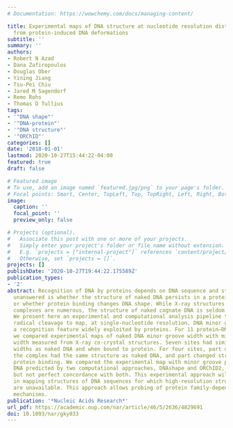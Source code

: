 ```yaml
---
# Documentation: https://wowchemy.com/docs/managing-content/

title: Experimental maps of DNA structure at nucleotide resolution distinguish intrinsic
  from protein-induced DNA deformations
subtitle: ''
summary: ''
authors:
- Robert N Azad
- Dana Zafiropoulos
- Douglas Ober
- Yining Jiang
- Tsu-Pei Chiu
- Jared M Sagendorf
- Remo Rohs
- Thomas D Tullius
tags:
- '"DNA shape"'
- '"DNA-protein"'
- '"DNA structure"'
- '"ORChID"'
categories: []
date: '2018-01-01'
lastmod: 2020-10-27T15:44:22-04:00
featured: true
draft: false

# Featured image
# To use, add an image named `featured.jpg/png` to your page's folder.
# Focal points: Smart, Center, TopLeft, Top, TopRight, Left, Right, BottomLeft, Bottom, BottomRight.
image:
  caption: ''
  focal_point: ''
  preview_only: false

# Projects (optional).
#   Associate this post with one or more of your projects.
#   Simply enter your project's folder or file name without extension.
#   E.g. `projects = ["internal-project"]` references `content/project/deep-learning/index.md`.
#   Otherwise, set `projects = []`.
projects: []
publishDate: '2020-10-27T19:44:22.175589Z'
publication_types:
- '2'
abstract: Recognition of DNA by proteins depends on DNA sequence and structure. Often
  unanswered is whether the structure of naked DNA persists in a protein–DNA complex,
  or whether protein binding changes DNA shape. While X-ray structures of protein–DNA
  complexes are numerous, the structure of naked cognate DNA is seldom available experimentally.
  We present here an experimental and computational analysis pipeline that uses hydroxyl
  radical cleavage to map, at single-nucleotide resolution, DNA minor groove width,
  a recognition feature widely exploited by proteins. For 11 protein–DNA complexes,
  we compared experimental maps of naked DNA minor groove width with minor groove
  width measured from X-ray co-crystal structures. Seven sites had similar minor groove
  widths as naked DNA and when bound to protein. For four sites, part of the DNA in
  the complex had the same structure as naked DNA, and part changed structure upon
  protein binding. We compared the experimental map with minor groove patterns of
  DNA predicted by two computational approaches, DNAshape and ORChID2, and found good
  but not perfect concordance with both. This experimental approach will be useful
  in mapping structures of DNA sequences for which high-resolution structural data
  are unavailable. This approach allows probing of protein family-dependent readout
  mechanisms.
publication: '*Nucleic Acids Research*'
url_pdf: https://academic.oup.com/nar/article/46/5/2636/4829691
doi: 10.1093/nar/gky033
---
```

